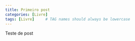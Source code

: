 ```yaml
---
title: Primeiro post
categories: [Livre]
tags: [Livre]     # TAG names should always be lowercase
---
```


Teste de post